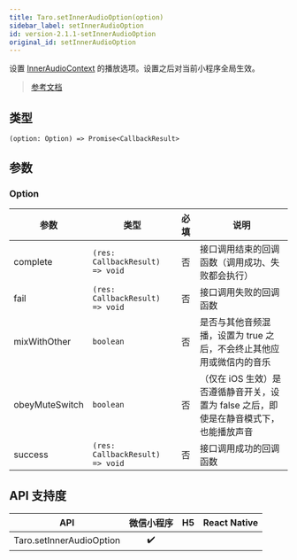 ```yaml
---
title: Taro.setInnerAudioOption(option)
sidebar_label: setInnerAudioOption
id: version-2.1.1-setInnerAudioOption
original_id: setInnerAudioOption
---
```


设置 [InnerAudioContext](https://developers.weixin.qq.com/miniprogram/dev/api/media/audio/InnerAudioContext.html) 的播放选项。设置之后对当前小程序全局生效。

> [参考文档](https://developers.weixin.qq.com/miniprogram/dev/api/media/audio/wx.setInnerAudioOption.html)

## 类型

```tsx
(option: Option) => Promise<CallbackResult>
```

## 参数

### Option

<table>
  <thead>
    <tr>
      <th>参数</th>
      <th>类型</th>
      <th style="text-align:center">必填</th>
      <th>说明</th>
    </tr>
  </thead>
  <tbody>
    <tr>
      <td>complete</td>
      <td><code>(res: CallbackResult) =&gt; void</code></td>
      <td style="text-align:center">否</td>
      <td>接口调用结束的回调函数（调用成功、失败都会执行）</td>
    </tr>
    <tr>
      <td>fail</td>
      <td><code>(res: CallbackResult) =&gt; void</code></td>
      <td style="text-align:center">否</td>
      <td>接口调用失败的回调函数</td>
    </tr>
    <tr>
      <td>mixWithOther</td>
      <td><code>boolean</code></td>
      <td style="text-align:center">否</td>
      <td>是否与其他音频混播，设置为 true 之后，不会终止其他应用或微信内的音乐</td>
    </tr>
    <tr>
      <td>obeyMuteSwitch</td>
      <td><code>boolean</code></td>
      <td style="text-align:center">否</td>
      <td>（仅在 iOS 生效）是否遵循静音开关，设置为 false 之后，即使是在静音模式下，也能播放声音</td>
    </tr>
    <tr>
      <td>success</td>
      <td><code>(res: CallbackResult) =&gt; void</code></td>
      <td style="text-align:center">否</td>
      <td>接口调用成功的回调函数</td>
    </tr>
  </tbody>
</table>

## API 支持度

| API | 微信小程序 | H5 | React Native |
| :---: | :---: | :---: | :---: |
| Taro.setInnerAudioOption | ✔️ |  |  |
